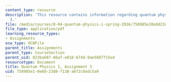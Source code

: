 ```yaml
---
content_type: resource
description: 'This resource contains information regarding quantum physics: Assignment
  3.'
file: /media/courses/8-04-quantum-physics-i-spring-2016/758985e10e8d23d87138a6f2c0adc5a9_MIT8_04S16_ps3_2016.pdf
file_type: application/pdf
learning_resource_types:
- Assignments
ocw_type: OCWFile
parent_title: Assignments
parent_type: CourseSection
parent_uid: 023ba687-86a7-e018-674d-9ae5887715ed
resourcetype: Document
title: Quantum Physics I, Assignment 3
uid: 758985e1-0e8d-23d8-7138-a6f2c0adc5a9
---
```

